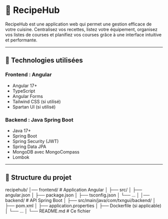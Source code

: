 # 📌 RecipeHub

RecipeHub est une application web qui permet une gestion efficace de votre cuisine. Centralisez vos recettes, listez votre équipement, organisez vos listes de courses et planifiez vos courses grâce à une interface intuitive et performante.  

---

## 🚀 Technologies utilisées

### **Frontend : Angular**
- Angular 17+
- TypeScript
- Angular Forms
- Tailwind CSS (si utilisé)
- Spartan UI (si utilisé)

### **Backend : Java Spring Boot**
- Java 17+
- Spring Boot
- Spring Security (JWT)
- Spring Data JPA
- MongoDB avec MongoCompass
- Lombok

---

## 📂 Structure du projet

recipehub/ │── frontend/ # Application Angular │ ├── src/ │ ├── angular.json │ ├── package.json │ ├── tsconfig.json │ └── ... │ │── backend/ # API Spring Boot │ ├── src/main/java/com/txngui/backend/ │ ├── pom.xml │ ├── application.properties │ ├── Dockerfile (si applicable) │ └── ... │ └── README.md # Ce fichier
